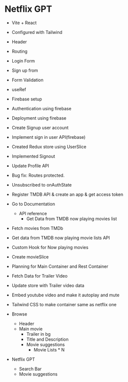# Netflix GPT

- Vite + React
- Configured with Tailwind
- Header
- Routing
- Login Form
- Sign up from
- Form Validation
- useRef
- Firebase setup
- Authentication using firebase
- Deployment using firebase
- Create Signup user account
- Implement sign in user API(firebase)
- Created Redux store using UserSlice
- Implemented Signout
- Update Profile API
- Bug fix: Routes protected.
- Unsubscribed to onAuthState
- Register TMDB API & create an app & get access token
- Go to Documentation 
    - API reference
        - Get Data from TMDB now playing movies list
- Fetch movies from TMDb
- Get data from TMDB now playing movie lists API
- Custom Hook for Now playing movies
- Create movieSlice
- Planning for Main Container and Rest Container
- Fetch Data for Trailer Video
- Update store with Trailer video data
- Embed youtube video and make it autoplay and mute
- Tailwind CSS to make container same as netflix one





- Browse
    - Header
    - Main movie
        - Trailer in bg
        - Title and Description
        - Movie suggestions
            - Movie Lists * N
- Netflix GPT
    - Search Bar
    - Movie suggestions
    